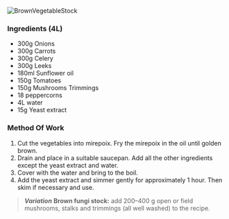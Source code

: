 ![BrownVegetableStock](resource:assets/images/stocksoupssauces/brownVegetableStock.png)

### **Ingredients (4L)**
- 300g Onions
- 300g Carrots
- 300g Celery
- 300g Leeks
- 180ml Sunflower oil
- 150g Tomatoes
- 150g Mushrooms Trimmings
- 18 peppercorns
- 4L water
- 15g Yeast extract


### **Method Of Work**
1. Cut the vegetables into mirepoix. Fry the mirepoix
in the oil until golden brown.
2. Drain and place in a suitable saucepan. Add all
the other ingredients except the yeast extract and
water.
3. Cover with the water and bring to the boil.
4. Add the yeast extract and simmer gently for
approximately 1 hour. Then skim if necessary and
use.

>***Variation***
**Brown fungi stock:** add 200–400 g open or field
mushrooms, stalks and trimmings (all well washed) to
the recipe.
